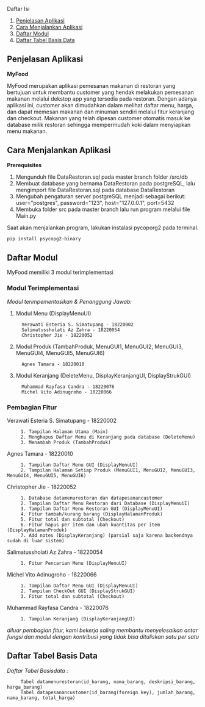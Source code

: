 <!-- TABLE OF CONTENTS -->
Daftar Isi
  <ol>
    <li><a href="#penjelasan-aplikasi">Penjelasan Aplikasi</a></li>
    <li><a href="#cara-menjalankan-aplikasi">Cara Menjalankan Aplikasi</a></li>
    <li>
      <a href="#daftar-modul">Daftar Modul</a>
    </li>
    <li><a href="#daftar-tabel-basis-data">Daftar Tabel Basis Data</a></li>
  </ol>

<!-- Penjelasan Aplikasi -->
## Penjelasan Aplikasi

**MyFood**

MyFood merupakan aplikasi pemesanan makanan di restoran yang bertujuan untuk membantu customer yang hendak melakukan pemesanan makanan melalui dekstop app yang tersedia pada restoran. Dengan adanya aplikasi ini, customer akan dimudahkan dalam melihat daftar menu, harga, dan dapat memesan makanan dan minuman sendiri melalui fitur keranjang dan checkout. Makanan yang telah dipesan customer otomatis masuk ke database milik restoran sehingga mempermudah koki dalam menyiapkan menu makanan.


<!-- Cara Menjalankan Aplikasi -->
## Cara Menjalankan Aplikasi

**Prerequisites**
1. Mengunduh file DataRestoran.sql pada master branch folder /src/db
2. Membuat database yang bernama DataRestoran pada postgreSQL, lalu mengimport file DataRestoran.sql pada database DataRestoran
3. Mengubah pengaturan server postgreSQL menjadi sebagai berikut:
         user="postgres",
         password="123",
         host="127.0.0.1",
         port=5432
4. Membuka folder src pada master branch lalu run program melalui file Main.py

Saat akan menjalankan program, lakukan instalasi pycoporg2 pada terminal.
  ```sh
  pip install psycopg2-binary
  ```

<!-- Daftar Modul -->
## Daftar Modul
MyFood memiliki 3 modul terimplementasi

### Modul Terimplementasi
*Modul terimpementasikan & Penanggung Jawab:*
1. Modul Menu (DisplayMenuUI)

         Verawati Esteria S. Simatupang - 18220002
         Salimatussholati Az Zahra - 18220054
         Christopher Jie - 18220052     
2. Modul Produk (TambahProduk, MenuGUI1, MenuGUI2, MenuGUI3, MenuGUI4, MenuGUI5, MenuGUI6)

         Agnes Tamara - 18220010
3. Modul Keranjang (DeleteMenu, DisplayKeranjangUI, DisplayStrukGUI)

         Muhammad Rayfasa Candra - 18220076
         Michel Vito Adinugroho - 18220066
         
### Pembagian Fitur

Verawati Esteria S. Simatupang - 18220002

         1. Tampilan Halaman Utama (Main)
         2. Menghapus Daftar Menu di Keranjang pada database (DeleteMenu)
         3. Menambah Produk (TambahProduk)

Agnes Tamara - 18220010

         1. Tampilan Daftar Menu GUI (DisplayMenuUI)
         2. Tampilan Halaman Setiap Produk (MenuGUI1, MenuGUI2, MenuGUI3, MenuGUI4, MenuGUI5, MenuGUI6)

Christopher Jie - 18220052

         1. Database datamenurestoran dan datapesanancustomer 
         2. Tampilan Daftar Menu Restoran dari Database (DisplayMenuUI)
         3. Tampilan Daftar Menu Restoran GUI (DisplayMenuUI)
         4. Fitur tambah/kurang barang (DisplayHalamanProduk)
         5. Fitur total dan subtotal (Checkout)
         6. Fitur hapus per item dan ubah kuantitas per item (DisplayHalamanProduk)
         7. Add notes (DisplayKeranjang) (parsial saja karena backendnya sudah di luar sistem)

Salimatussholati Az Zahra - 18220054

         1. Fitur Pencarian Menu (DisplayMenuUI)

Michel Vito Adinugroho - 18220066

         1. Tampilan Daftar Menu GUI (DisplayMenuUI)
         2. Tampilan CheckOut GUI (DisplayStrukGUI)
         3. Fitur total dan subtotal (Checkout)

Muhammad Rayfasa Candra - 18220076

         1. Tampilan Keranjang (DisplayKeranjangUI)

*diluar pembagian fitur, kami bekerja saling membantu menyelesaikan antar fungsi dan modul dengan kontribusi yang tidak bisa dituliskan satu per satu*

<!-- Daftar Tabel Basis Data -->
## Daftar Tabel Basis Data

*Daftar Tabel Basisdata :*

         Tabel datamenurestoran(id_barang, nama_barang, deskripsi_barang, harga_barang)
         Tabel datapesanancustomer(id_barang(foreign key), jumlah_barang, nama_barang, total_harga)


